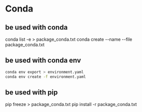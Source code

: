 # Conda

## be used with conda

conda list -e > package_conda.txt
conda create --name <env> --file package_conda.txt

## be used with conda env

``` sh
conda env export > environment.yaml 
conda env create -f environment.yaml
```

## be used with pip

pip freeze > package_conda.txt
pip install -r package_conda.txt